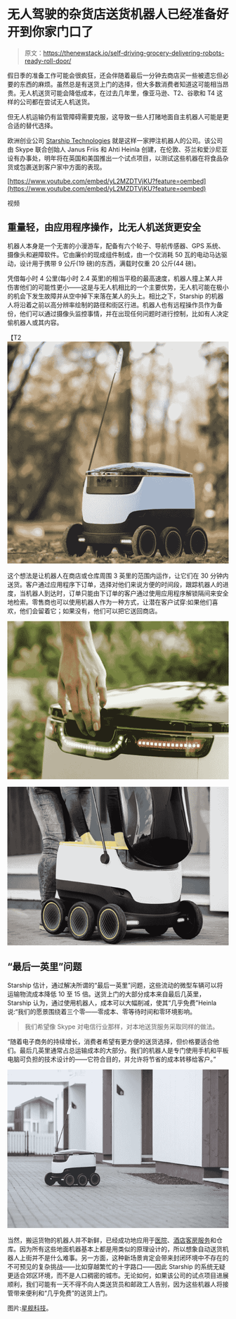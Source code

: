 # 无人驾驶的杂货店送货机器人已经准备好开到你家门口了

> 原文：<https://thenewstack.io/self-driving-grocery-delivering-robots-ready-roll-door/>

假日季的准备工作可能会很疯狂，还会伴随着最后一分钟去商店买一些被遗忘但必要的东西的麻烦。虽然总是有送货上门的选择，但大多数消费者知道这可能相当昂贵。无人机送货可能会降低成本，在过去几年里，像亚马逊、T2、谷歌和 T4 这样的公司都在尝试无人机送货。

但无人机运输仍有监管障碍需要克服，这导致一些人打赌地面自主机器人可能是更合适的替代选择。

欧洲创业公司 [Starship Technologies](https://www.starship.xyz/) 就是这样一家押注机器人的公司。该公司由 Skype 联合创始人 Janus Friis 和 Ahti Heinla 创建，在伦敦、芬兰和爱沙尼亚设有办事处，明年将在英国和美国推出一个试点项目，以测试这些机器在将食品杂货或包裹送到客户家中方面的表现。

[https://www.youtube.com/embed/yL2MZDTVjKU?feature=oembed](https://www.youtube.com/embed/yL2MZDTVjKU?feature=oembed)

视频

## 重量轻，由应用程序操作，比无人机送货更安全

机器人本身是一个无害的小漫游车，配备有六个轮子、导航传感器、GPS 系统、摄像头和避障软件。它由廉价的现成组件制成，由一个仅消耗 50 瓦的电动马达驱动，设计用于携带 9 公斤(19 磅)的东西，满载时仅重 20 公斤(44 磅)。

凭借每小时 4 公里(每小时 2.4 英里)的相当平稳的最高速度，机器人撞上某人并伤害他们的可能性更小——这是与无人机相比的一个主要优势，无人机可能在极小的机会下发生故障并从空中掉下来落在某人的头上。相比之下，Starship 的机器人将沿着之前以高分辨率绘制的路径和街区行进。机器人也有远程操作员作为备份，他们可以通过摄像头监控事情，并在出现任何问题时进行控制，比如有人决定偷机器人或其内容。

【T2![starship-technologies-delivery-robot-6](img/1dce2273331d3714d759eeabbb6d7642.png)

这个想法是让机器人在商店或仓库周围 3 英里的范围内运作，让它们在 30 分钟内送货。客户通过应用程序下订单，选择对他们来说方便的时间段，跟踪机器人的进度，当机器人到达时，订单只能由下订单的客户通过使用应用程序解锁隔间来安全地检索。零售商也可以使用机器人作为一种方式，让潜在客户试穿:如果他们喜欢，他们会留着它；如果没有，他们可以把它送回商店。

[![starship-technologies-delivery-robot-3](img/57a9b14116387a4ae260e785e7832012.png)](https://thenewstack.io/wp-content/uploads/2015/11/starship-technologies-delivery-robot-3.jpg)

[![starship-technologies-delivery-robot-5](img/49bae7e0dbb3bb09e546ad0ecd97c430.png)](https://thenewstack.io/wp-content/uploads/2015/11/starship-technologies-delivery-robot-5.jpg)

## “最后一英里”问题

Starship 估计，通过解决所谓的“最后一英里”问题，这些流动的微型车辆可以将运输物流成本降低 10 至 15 倍。送货上门的大部分成本来自最后几英里，Starship 认为，通过使用机器人，成本可以大幅削减，使其“几乎免费”Heinla 说:“我们的愿景围绕着三个零——零成本、零等待时间和零环境影响。

> 我们希望像 Skype 对电信行业那样，对本地送货服务采取同样的做法。

“随着电子商务的持续增长，消费者希望有更方便的送货选择，但价格要适合他们。最后几英里通常占总运输成本的大部分。我们的机器人是专门使用手机和平板电脑可负担的技术设计的——它符合目的，并允许将节省的成本转移给客户。”

![starship-technologies-delivery-robot-2](img/4d7fc6b1dd793532afa426e2c9f54c57.png)

当然，搬运货物的机器人并不新鲜，已经成功地应用于[医院](http://www.roboticsbusinessreview.com/article/blue_collar_delivery_robots_making_gains_in_u.s._hospitals)、[酒店客房服务](http://recode.net/2015/09/26/robot-room-service-savioke-aims-to-forge-new-business-model-for-robotics-video/)和仓库。因为所有这些地面机器基本上都是用类似的原理设计的，所以想象自动送货机器人上街并不是什么难事。另一方面，这种新场景肯定会带来封闭环境中不存在的不可预见的复杂挑战——比如穿越繁忙的十字路口——因此 Starship 的系统无疑更适合郊区环境，而不是人口稠密的城市。无论如何，如果该公司的试点项目进展顺利，我们可能有一天不得不向人类送货员和邮政工人告别，因为这些机器人将接管带来便利和“几乎免费”的送货上门。

图片:[星舰科技](https://www.starship.xyz/)。

<svg xmlns:xlink="http://www.w3.org/1999/xlink" viewBox="0 0 68 31" version="1.1"><title>Group</title> <desc>Created with Sketch.</desc></svg>